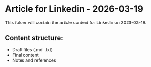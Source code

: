 # Article for Linkedin - 2026-03-19

This folder will contain the article content for Linkedin on 2026-03-19.

## Content structure:
- Draft files (.md, .txt)
- Final content
- Notes and references
